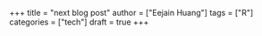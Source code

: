 +++
title = "next blog post"
author = ["Eejain Huang"]
tags = ["R"]
categories = ["tech"]
draft = true
+++

